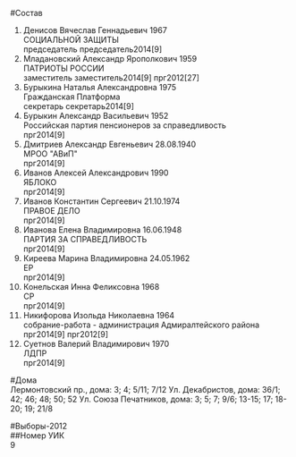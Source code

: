 #Состав  
1. Денисов Вячеслав Геннадьевич 1967  
    СОЦИАЛЬНОЙ ЗАЩИТЫ  
    председатель председатель2014[9]  
2. Младановский Александр Ярополкович 1959  
    ПАТРИОТЫ РОССИИ  
    заместитель заместитель2014[9] прг2012[27]  
3. Бурыкина Наталья Александровна 1975  
    Гражданская Платформа  
    секретарь секретарь2014[9]  
4. Бурыкин Александр Васильевич 1952  
    Российская партия пенсионеров за справедливость  
    прг2014[9]  
5. Дмитриев Александр Евгеньевич 28.08.1940  
    МРОО "АВиП"      
    прг2014[9]  
6. Иванов Алексей Александрович 1990  
    ЯБЛОКО  
    прг2014[9]  
7. Иванов Константин Сергеевич 21.10.1974  
    ПРАВОЕ ДЕЛО  
    прг2014[9]  
8. Иванова Елена Владимировна 16.06.1948  
    ПАРТИЯ ЗА СПРАВЕДЛИВОСТЬ  
    прг2014[9]  
9. Киреева Марина Владимировна 24.05.1962  
    ЕР        
    прг2014[9]  
10. Конельская Инна Феликсовна 1968  
    СР  
    прг2014[9]  
11. Никифорова Изольда Николаевна 1964  
    собрание-работа - администрация Адмиралтейского района  
    прг2014[9] прг2012[9]  
12. Суетнов Валерий Владимирович 1970  
    ЛДПР  
    прг2014[9]  
  
#Дома  
Лермонтовский пр., дома: 3; 4; 5/11; 7/12 Ул. Декабристов, дома: 36/1; 42; 46; 48; 50; 52 Ул. Союза Печатников, дома: 3; 5; 7; 9/6; 13-15; 17; 18-20; 19; 21/8  
  
#Выборы-2012  
##Номер УИК  
9  
